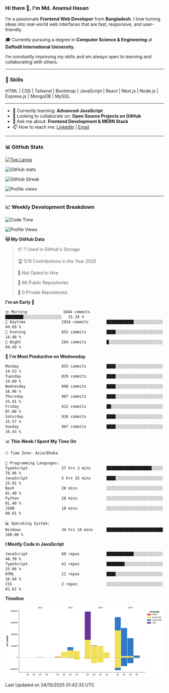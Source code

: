 ### Hi there 👋, I'm Md. Anamul Hasan

I’m a passionate **Frontend Web Developer** from **Bangladesh**. I love turning ideas into real-world web interfaces that are fast, responsive, and user-friendly.

🎓 Currently pursuing a degree in **Computer Science & Engineering** at **Daffodil International University**.

I’m constantly improving my skills and am always open to learning and collaborating with others.

---

### 🚀 Skills
HTML | CSS | Tailwind | Bootstrap | JavaScript | React | Next.js | Node.js | Express.js | MongoDB | MySQL 

---

- 🌱 Currently learning: **Advanced JavaScript**
- 👯 Looking to collaborate on: **Open Source Projects on GitHub**
- 💬 Ask me about: **Frontend Development & MERN Stack**
- 📫 How to reach me: [LinkedIn](https://www.linkedin.com/in/mdanamulhasan201) | [Email](mailto:anamulhasan3625@gmail.com)

---

### 📊 GitHub Stats

[![Top Langs](https://github-readme-stats.vercel.app/api/top-langs/?username=mdanamulhasan201&layout=compact)](https://github.com/anuraghazra/github-readme-stats)

![GitHub stats](https://github-readme-stats.vercel.app/api?username=mdanamulhasan201&show_icons=true&count_private=true&theme=tokyonight)

![GitHub Streak](https://streak-stats.demolab.com?user=mdanamulhasan201&theme=tokyonight)

![Profile views](https://gpvc.arturio.dev/mdanamulhasan201)

---

### 📈 Weekly Development Breakdown

<!--START_SECTION:waka-->
![Code Time](http://img.shields.io/badge/Code%20Time-895%20hrs%2017%20mins-blue)

![Profile Views](http://img.shields.io/badge/Profile%20Views-0-blue)

**🐱 My GitHub Data** 

> 📦 ? Used in GitHub's Storage 
 > 
> 🏆 578 Contributions in the Year 2025
 > 
> 🚫 Not Opted to Hire
 > 
> 📜 66 Public Repositories 
 > 
> 🔑 0 Private Repositories 
 > 
**I'm an Early 🐤** 

```text
🌞 Morning                1844 commits        ████████░░░░░░░░░░░░░░░░░   31.34 % 
🌆 Daytime                2924 commits        ████████████░░░░░░░░░░░░░   49.69 % 
🌃 Evening                852 commits         ████░░░░░░░░░░░░░░░░░░░░░   14.48 % 
🌙 Night                  264 commits         █░░░░░░░░░░░░░░░░░░░░░░░░   04.49 % 
```
📅 **I'm Most Productive on Wednesday** 

```text
Monday                   855 commits         ████░░░░░░░░░░░░░░░░░░░░░   14.53 % 
Tuesday                  829 commits         ████░░░░░░░░░░░░░░░░░░░░░   14.09 % 
Wednesday                998 commits         ████░░░░░░░░░░░░░░░░░░░░░   16.96 % 
Thursday                 907 commits         ████░░░░░░░░░░░░░░░░░░░░░   15.41 % 
Friday                   412 commits         ██░░░░░░░░░░░░░░░░░░░░░░░   07.00 % 
Saturday                 916 commits         ████░░░░░░░░░░░░░░░░░░░░░   15.57 % 
Sunday                   967 commits         ████░░░░░░░░░░░░░░░░░░░░░   16.43 % 
```


📊 **This Week I Spent My Time On** 

```text
🕑︎ Time Zone: Asia/Dhaka

💬 Programming Languages: 
TypeScript               27 hrs 3 mins       ████████████████████░░░░░   78.96 % 
JavaScript               5 hrs 25 mins       ████░░░░░░░░░░░░░░░░░░░░░   15.81 % 
Bash                     28 mins             ░░░░░░░░░░░░░░░░░░░░░░░░░   01.40 % 
Python                   28 mins             ░░░░░░░░░░░░░░░░░░░░░░░░░   01.40 % 
JSON                     18 mins             ░░░░░░░░░░░░░░░░░░░░░░░░░   00.91 % 

💻 Operating System: 
Windows                  34 hrs 16 mins      █████████████████████████   100.00 % 
```

**I Mostly Code in JavaScript** 

```text
JavaScript               60 repos            ████████████░░░░░░░░░░░░░   48.39 % 
TypeScript               41 repos            ████████░░░░░░░░░░░░░░░░░   33.06 % 
HTML                     21 repos            ████░░░░░░░░░░░░░░░░░░░░░   16.94 % 
CSS                      2 repos             ░░░░░░░░░░░░░░░░░░░░░░░░░   01.61 % 
```



**Timeline**

![Lines of Code chart](https://raw.githubusercontent.com/mdanamulhasan201/mdanamulhasan201/main/assets/bar_graph.png)


 Last Updated on 24/10/2025 01:42:33 UTC
<!--END_SECTION:waka-->
